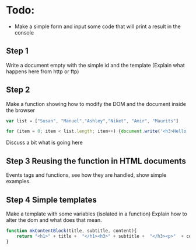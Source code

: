 # Todo:
- Make a simple form and input some code that will print a result in the console

## Step 1
Write a document empty with the simple id and the template
(Explain what happens here from http or ftp)


## Step 2
Make a function showing how to modify the DOM and the document inside the browser
```js
var list = ["Susan", "Manuel","Ashley","Niket", "Amir", "Maurits"]

for (item = 0; item < list.length; item++) {document.write('<h3>Hello '+ list[item] + '</h3>')};
```
Discuss a bit what is going here

## Step 3 Reusing the function in HTML documents
Events tags and functions, see how they are handled, show simple examples.


## Step 4 Simple templates
Make a template with some variables (isolated in a function) Explain how to alter the dom and what does that mean.
```js
function mkContentBlock(title, subtitle, content){
    return "<h1>" + title +  "</h1><h3>" + subtitle +  "</h3><p>"  + content +  "</p>"
}
```